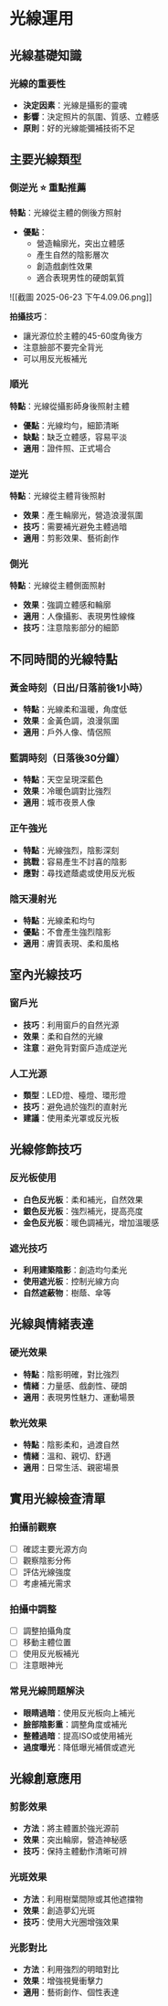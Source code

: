 # 光線運用

## 光線基礎知識

### 光線的重要性
- **決定因素**：光線是攝影的靈魂
- **影響**：決定照片的氛圍、質感、立體感
- **原則**：好的光線能彌補技術不足

## 主要光線類型

### 側逆光 ⭐️ 重點推薦
**特點**：光線從主體的側後方照射
- **優點**：
  - 營造輪廓光，突出立體感
  - 產生自然的陰影層次
  - 創造戲劇性效果
  - 適合表現男性的硬朗氣質

![[截圖 2025-06-23 下午4.09.06.png]]

**拍攝技巧**：
- 讓光源位於主體的45-60度角後方
- 注意臉部不要完全背光
- 可以用反光板補光

### 順光
**特點**：光線從攝影師身後照射主體
- **優點**：光線均勻，細節清晰
- **缺點**：缺乏立體感，容易平淡
- **適用**：證件照、正式場合

### 逆光
**特點**：光線從主體背後照射
- **效果**：產生輪廓光，營造浪漫氛圍
- **技巧**：需要補光避免主體過暗
- **適用**：剪影效果、藝術創作

### 側光
**特點**：光線從主體側面照射
- **效果**：強調立體感和輪廓
- **適用**：人像攝影、表現男性線條
- **技巧**：注意陰影部分的細節

## 不同時間的光線特點

### 黃金時刻（日出/日落前後1小時）
- **特點**：光線柔和溫暖，角度低
- **效果**：金黃色調，浪漫氛圍
- **適用**：戶外人像、情侶照

### 藍調時刻（日落後30分鐘）
- **特點**：天空呈現深藍色
- **效果**：冷暖色調對比強烈
- **適用**：城市夜景人像

### 正午強光
- **特點**：光線強烈，陰影深刻
- **挑戰**：容易產生不討喜的陰影
- **應對**：尋找遮蔭處或使用反光板

### 陰天漫射光
- **特點**：光線柔和均勻
- **優點**：不會產生強烈陰影
- **適用**：膚質表現、柔和風格

## 室內光線技巧

### 窗戶光
- **技巧**：利用窗戶的自然光源
- **效果**：柔和自然的光線
- **注意**：避免背對窗戶造成逆光

### 人工光源
- **類型**：LED燈、檯燈、環形燈
- **技巧**：避免過於強烈的直射光
- **建議**：使用柔光罩或反光板

## 光線修飾技巧

### 反光板使用
- **白色反光板**：柔和補光，自然效果
- **銀色反光板**：強烈補光，提高亮度
- **金色反光板**：暖色調補光，增加溫暖感

### 遮光技巧
- **利用建築陰影**：創造均勻柔光
- **使用遮光板**：控制光線方向
- **自然遮蔽物**：樹蔭、傘等

## 光線與情緒表達

### 硬光效果
- **特點**：陰影明確，對比強烈
- **情緒**：力量感、戲劇性、硬朗
- **適用**：表現男性魅力、運動場景

### 軟光效果
- **特點**：陰影柔和，過渡自然
- **情緒**：溫和、親切、舒適
- **適用**：日常生活、親密場景

## 實用光線檢查清單

### 拍攝前觀察
- [ ] 確認主要光源方向
- [ ] 觀察陰影分佈
- [ ] 評估光線強度
- [ ] 考慮補光需求

### 拍攝中調整
- [ ] 調整拍攝角度
- [ ] 移動主體位置
- [ ] 使用反光板補光
- [ ] 注意眼神光

### 常見光線問題解決
- **眼睛過暗**：使用反光板向上補光
- **臉部陰影重**：調整角度或補光
- **整體過暗**：提高ISO或使用補光
- **過度曝光**：降低曝光補償或遮光

## 光線創意應用

### 剪影效果
- **方法**：將主體置於強光源前
- **效果**：突出輪廓，營造神秘感
- **技巧**：保持主體動作清晰可辨

### 光斑效果
- **方法**：利用樹葉間隙或其他遮擋物
- **效果**：創造夢幻光斑
- **技巧**：使用大光圈增強效果

### 光影對比
- **方法**：利用強烈的明暗對比
- **效果**：增強視覺衝擊力
- **適用**：藝術創作、個性表達 
